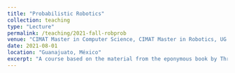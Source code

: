 ```yaml
---
title: "Probabilistic Robotics"
collection: teaching
type: "Lecture"
permalink: /teaching/2021-fall-robprob
venue: "CIMAT Master in Computer Science, CIMAT Master in Robotics, UG B.Sc. in Computational Mathematics"
date: 2021-08-01
location: "Guanajuato, México"
excerpt: "A course based on the material from the eponymous book by Thrun et al."
---
```


